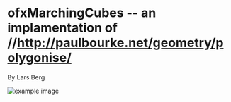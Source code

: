 # ofxMarchingCubes -- an implamentation of //http://paulbourke.net/geometry/polygonise/

By Lars Berg

![example image](https://raw.github.com/Larsberg/ofxMarchingCubes/master/example_ofxMarchingCubes/example_ofxMarchingCubes.png "marching cubes: 3D noise")
